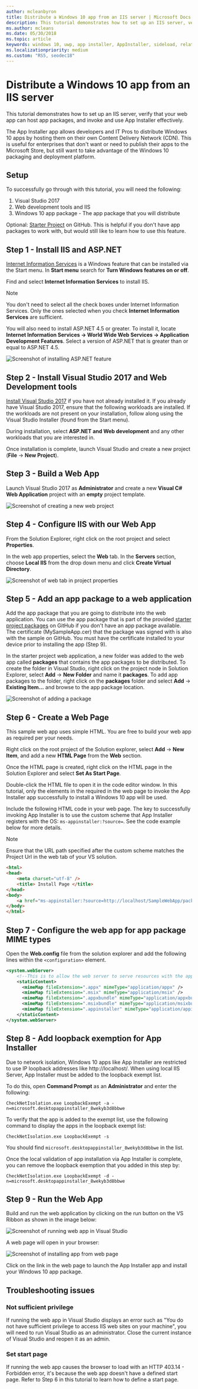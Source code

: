 ```yaml
---
author: mcleanbyron
title: Distribute a Windows 10 app from an IIS server | Microsoft Docs
description: This tutorial demonstrates how to set up an IIS server, verify that your web app can host app packages, and invoke and use App Installer effectively.
ms.author: mcleans
ms.date: 05/30/2018
ms.topic: article
keywords: windows 10, uwp, app installer, AppInstaller, sideload, related set, optional packages, IIS Server
ms.localizationpriority: medium
ms.custom: "RS5, seodec18"
---
```


# Distribute a Windows 10 app from an IIS server

This tutorial demonstrates how to set up an IIS server, verify that your web app can host app packages, and invoke and use App Installer effectively.

The App Installer app allows developers and IT Pros to distribute Windows 10 apps by hosting them on their own Content Delivery Network (CDN). This is useful for enterprises that don't want or need to publish their apps to the Microsoft Store, but still want to take advantage of the Windows 10 packaging and deployment platform. 

## Setup

To successfully go through with this tutorial, you will need the following:

1. Visual Studio 2017  
2. Web development tools and IIS 
3. Windows 10 app package - The app package that you will distribute

Optional: [Starter Project](https://github.com/AppInstaller/MySampleWebApp) on GitHub. This is helpful if you don't have app packages to work with, but would still like to learn how to use this feature.

## Step 1 - Install IIS and ASP.NET 

[Internet Information Services](https://www.iis.net/) is a Windows feature that can be installed via the Start menu. In **Start menu** search for **Turn Windows features on or off**.

Find and select **Internet Information Services** to install IIS.

> [!NOTE]
> You don't need to select all the check boxes under Internet Information Services. Only the ones selected when you check **Internet Information Services** are sufficient.

You will also need to install ASP.NET 4.5 or greater. To install it, locate **Internet Information Services -> World Wide Web Services -> Application Development Features**. Select a version of ASP.NET that is greater than or equal to ASP.NET 4.5.

![Screenshot of installing ASP.NET feature](images/install-asp.png)

## Step 2 - Install Visual Studio 2017 and Web Development tools 

[Install Visual Studio 2017](https://docs.microsoft.com/visualstudio/install/install-visual-studio) if you have not already installed it. If you already have Visual Studio 2017, ensure that the following workloads are installed. If the workloads are not present on your installation, follow along using the Visual Studio Installer (found from the Start menu).  

During installation, select **ASP.NET and Web development** and any other workloads that you are interested in. 

Once installation is complete, launch Visual Studio and create a new project (**File** -> **New Project**).

## Step 3 - Build a Web App

Launch Visual Studio 2017 as **Administrator** and create a new **Visual C# Web Application** project with an **empty** project template. 

![Screenshot of creating a new web project](images/sample-web-app.png)

## Step 4 - Configure IIS with our Web App 

From the Solution Explorer, right click on the root project and select **Properties**.

In the web app properties, select the **Web** tab. In the **Servers** section, choose **Local IIS** from the drop down menu and click **Create Virtual Directory**. 

![Screenshot of web tab in project properties](images/web-tab.png)

## Step 5 - Add an app package to a web application 

Add the app package that you are going to distribute into the web application. You can use the app package that is part of the provided [starter project packages](https://github.com/AppInstaller/MySampleWebApp/tree/master/MySampleWebApp/packages) on GitHub if you don't have an app package available. The certificate (MySampleApp.cer) that the package was signed with is also with the sample on GitHub. You must have the certificate installed to your device prior to installing the app (Step 9).

In the starter project web application, a new folder was added to the web app called **packages** that contains the app packages to be distributed. To create the folder in Visual Studio, right click on the project node in Solution Explorer, select **Add** -> **New Folder** and name it **packages**. To add app packages to the folder, right click on the **packages** folder and select **Add** -> **Existing Item...** and browse to the app package location. 

![Screenshot of adding a package](images/add-package.png)

## Step 6 - Create a Web Page

This sample web app uses simple HTML. You are free to build your web app as required per your needs. 

Right click on the root project of the Solution explorer, select **Add** -> **New Item**, and add a new **HTML Page** from the **Web** section.

Once the HTML page is created, right click on the HTML page in the Solution Explorer and select **Set As Start Page**.  

Double-click the HTML file to open it in the code editor window. In this tutorial, only the elements in the required in the web page to invoke the App Installer app successfully to install a Windows 10 app will be used. 

Include the following HTML code in your web page. The key to successfully invoking App Installer is to use the custom scheme that App Installer registers with the OS: `ms-appinstaller:?source=`. See the code example below for more details.

> [!NOTE]
> Ensure that the URL path specified after the custom scheme matches the Project Url in the web tab of your VS solution.
 
```HTML
<html>
<head>
    <meta charset="utf-8" />
    <title> Install Page </title>
</head>
<body>
    <a href="ms-appinstaller:?source=http://localhost/SampleWebApp/packages/MySampleApp.appxbundle"> Install My Sample App</a>
</body>
</html>
```

## Step 7 - Configure the web app for app package MIME types

Open the **Web.config** file from the solution explorer and add the following lines within the `<configuration>` element. 

```xml
<system.webServer>
    <!--This is to allow the web server to serve resources with the appropriate file extension-->
    <staticContent>
      <mimeMap fileExtension=".appx" mimeType="application/appx" />
      <mimeMap fileExtension=".msix" mimeType="application/msix" />
      <mimeMap fileExtension=".appxbundle" mimeType="application/appxbundle" />
      <mimeMap fileExtension=".msixbundle" mimeType="application/msixbundle" />
      <mimeMap fileExtension=".appinstaller" mimeType="application/appinstaller" />
    </staticContent>
</system.webServer>
```

## Step 8 - Add loopback exemption for App Installer

Due to network isolation, Windows 10 apps like App Installer are restricted to use IP loopback addresses like http://localhost/. When using local IIS Server, App Installer must be added to the loopback exempt list. 

To do this, open **Command Prompt** as an **Administrator** and enter the following:
```Command Line
CheckNetIsolation.exe LoopbackExempt -a -n=microsoft.desktopappinstaller_8wekyb3d8bbwe
```

To verify that the app is added to the exempt list, use the following command to display the apps in the loopback exempt list: 
```Command Line
CheckNetIsolation.exe LoopbackExempt -s
```

You should find `microsoft.desktopappinstaller_8wekyb3d8bbwe` in the list.

Once the local validation of app installation via App Installer is complete, you can remove the loopback exemption that you added in this step by:

```Command Line
CheckNetIsolation.exe LoopbackExempt -d -n=microsoft.desktopappinstaller_8wekyb3d8bbwe
```

## Step 9 - Run the Web App 

Build and run the web application by clicking on the run button on the VS Ribbon as shown in the image below:

![Screenshot of running web app in Visual Studio](images/run.png)

A web page will open in your browser:

![Screenshot of installing app from web page](images/web-page.png)

Click on the link in the web page to launch the App Installer app and install your Windows 10 app package.


## Troubleshooting issues

### Not sufficient privilege 

If running the web app in Visual Studio displays an error such as "You do not have sufficient privilege to access IIS web sites on your machine", you will need to run Visual Studio as an administrator. Close the current instance of Visual Studio and reopen it as an admin.

### Set start page 

If running the web app causes the browser to load with an HTTP 403.14 - Forbidden error, it's because the web app doesn't have a defined start page. Refer to Step 6 in this tutorial to learn how to define a start page.
